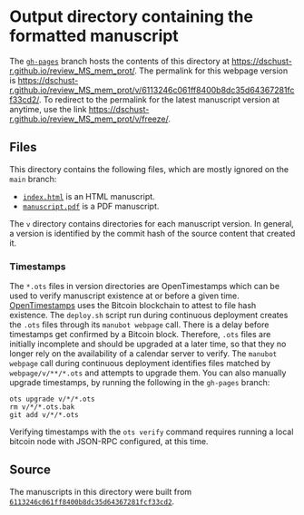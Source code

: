 # Output directory containing the formatted manuscript

The [`gh-pages`](https://github.com/dschust-r/review_MS_mem_prot/tree/gh-pages) branch hosts the contents of this directory at <https://dschust-r.github.io/review_MS_mem_prot/>.
The permalink for this webpage version is <https://dschust-r.github.io/review_MS_mem_prot/v/6113246c061ff8400b8dc35d64367281fcf33cd2/>.
To redirect to the permalink for the latest manuscript version at anytime, use the link <https://dschust-r.github.io/review_MS_mem_prot/v/freeze/>.

## Files

This directory contains the following files, which are mostly ignored on the `main` branch:

+ [`index.html`](index.html) is an HTML manuscript.
+ [`manuscript.pdf`](manuscript.pdf) is a PDF manuscript.

The `v` directory contains directories for each manuscript version.
In general, a version is identified by the commit hash of the source content that created it.

### Timestamps

The `*.ots` files in version directories are OpenTimestamps which can be used to verify manuscript existence at or before a given time.
[OpenTimestamps](https://opentimestamps.org/) uses the Bitcoin blockchain to attest to file hash existence.
The `deploy.sh` script run during continuous deployment creates the `.ots` files through its `manubot webpage` call.
There is a delay before timestamps get confirmed by a Bitcoin block.
Therefore, `.ots` files are initially incomplete and should be upgraded at a later time, so that they no longer rely on the availability of a calendar server to verify.
The `manubot webpage` call during continuous deployment identifies files matched by `webpage/v/**/*.ots` and attempts to upgrade them.
You can also manually upgrade timestamps, by running the following in the `gh-pages` branch:

```shell
ots upgrade v/*/*.ots
rm v/*/*.ots.bak
git add v/*/*.ots
```

Verifying timestamps with the `ots verify` command requires running a local bitcoin node with JSON-RPC configured, at this time.

## Source

The manuscripts in this directory were built from
[`6113246c061ff8400b8dc35d64367281fcf33cd2`](https://github.com/dschust-r/review_MS_mem_prot/commit/6113246c061ff8400b8dc35d64367281fcf33cd2).
